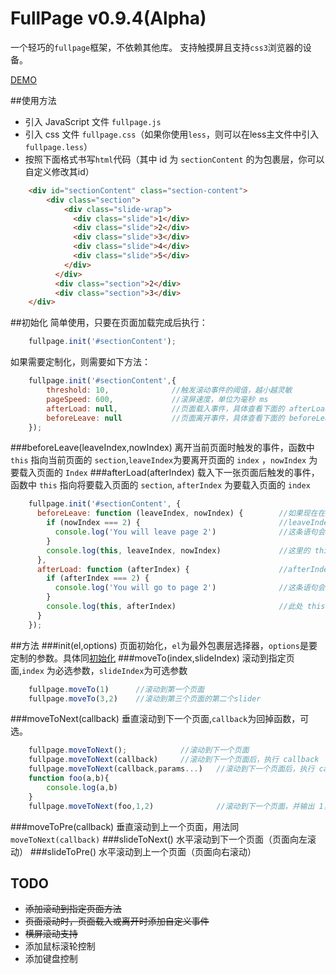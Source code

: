 # FullPage v0.9.4(Alpha)

一个轻巧的`fullpage`框架，不依赖其他库。
支持触摸屏且支持`css3`浏览器的设备。

[DEMO](http://kisnows.com/fullpage.js/src/)

##使用方法
* 引入 JavaScript 文件 `fullpage.js`
* 引入 css 文件 `fullpage.css`（如果你使用`less`，则可以在less主文件中引入`fullpage.less`）
* 按照下面格式书写`html`代码（其中 id 为 `sectionContent` 的为包裹层，你可以自定义修改其id）

```html
    <div id="sectionContent" class="section-content">
        <div class="section">
            <div class="slide-wrap">
              <div class="slide">1</div>
              <div class="slide">2</div>
              <div class="slide">3</div>
              <div class="slide">4</div>
              <div class="slide">5</div>
            </div>
          </div>
          <div class="section">2</div>
          <div class="section">3</div>
    </div>
```

##初始化
简单使用，只要在页面加载完成后执行：
```javascript
    fullpage.init('#sectionContent');
```
如果需要定制化，则需要如下方法：
```javascript
    fullpage.init('#sectionContent',{
        threshold: 10,              //触发滚动事件的阈值，越小越灵敏
        pageSpeed: 600,             //滚屏速度，单位为毫秒 ms
        afterLoad: null,            //页面载入事件，具体查看下面的 afterLoad 函数
        beforeLeave: null           //页面离开事件，具体查看下面的 beforeLeave 函数
    });
```
###beforeLeave(leaveIndex,nowIndex)
离开当前页面时触发的事件，函数中 `this` 指向当前页面的 `section`,`leaveIndex`为要离开页面的 `index` ，`nowIndex` 为要载入页面的 `Index`
###afterLoad(afterIndex)
载入下一张页面后触发的事件，函数中 `this` 指向将要载入页面的 `section`, `afterIndex` 为要载入页面的 `index`
```javascript
    fullpage.init('#sectionContent', {
      beforeLeave: function (leaveIndex, nowIndex) {        //如果现在在第1个页面，向下滚动后
        if (nowIndex === 2) {                               //leaveIndex = 1,nowIndex = 2
          console.log('You will leave page 2')              //这条语句会执行
        }
        console.log(this, leaveIndex, nowIndex)             //这里的 this 指向将要离开的页面元素，即第一个页面
      },
      afterLoad: function (afterIndex) {                    //afterIndex = 2
        if (afterIndex === 2) {                             
          console.log('You will go to page 2')              //这条语句会执行
        } 
        console.log(this, afterIndex)                       //此处 this 指向当前载入的页面，即第二个页面
      }
    });
```
##方法
###init(el,options)
页面初始化，`el`为最外包裹层选择器，`options`是要定制的参数。具体同[初始化](#初始化)
###moveTo(index,slideIndex)
滚动到指定页面,`index` 为必选参数，`slideIndex`为可选参数
```javascript
    fullpage.moveTo(1)      //滚动到第一个页面
    fullpage.moveTo(3,2)    //滚动到第三个页面的第二个slider
```
###moveToNext(callback)
垂直滚动到下一个页面,`callback`为回掉函数，可选。
```javascript
    fullpage.moveToNext();            //滚动到下一个页面
    fullpage.moveToNext(callback)     //滚动到下一个页面后，执行 callback
    fullpage.moveToNext(callback,params...)   //滚动到下一个页面后，执行 callback,params为callback的参数，根据情况传入
    function foo(a,b){
        console.log(a,b)
    }
    fullpage.moveToNext(foo,1,2)              //滚动到下一个页面，并输出 1，2
```
###moveToPre(callback)
垂直滚动到上一个页面，用法同 `moveToNext(callback)`
###slideToNext()
水平滚动到下一个页面（页面向左滚动）
###slideToPre()
水平滚动到上一个页面（页面向右滚动）

## TODO
* ~~添加滚动到指定页面方法~~
* ~~页面滚动时，页面载入或离开时添加自定义事件~~
* ~~横屏滚动支持~~
* 添加鼠标滚轮控制
* 添加键盘控制
